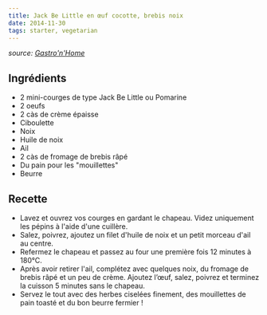 ```yaml
---
title: Jack Be Little en œuf cocotte, brebis noix
date: 2014-11-30
tags: starter, vegetarian
---
```


_source: [Gastro'n'Home](http://www.gastroandhome.com/?_escaped_fragment_=potiron-oeuf-cocotte/c1kez#!potiron-oeuf-cocotte/c1kez)_

Ingrédients
-----------


* 2 mini-courges de type Jack Be Little ou Pomarine
* 2 oeufs
* 2 càs de crème épaisse
* Ciboulette
* Noix
* Huile de noix
* Ail
* 2 càs de fromage de brebis râpé
* Du pain pour les "mouillettes"
* Beurre

Recette
-------

* Lavez et ouvrez vos courges en gardant le chapeau. Videz uniquement les pépins à l'aide d'une cuillère.
* Salez, poivrez, ajoutez un filet d'huile de noix et un petit morceau d'ail au centre.
* Refermez le chapeau et passez au four une première fois 12 minutes à 180°C.
* Après avoir retirer l'ail, complétez avec quelques noix, du fromage de brebis râpé et un peu de crème. Ajoutez l’œuf, salez, poivrez et terminez la cuisson 5 minutes sans le chapeau.
* Servez le tout avec des herbes ciselées finement, des mouillettes de pain toasté et du bon beurre fermier !
